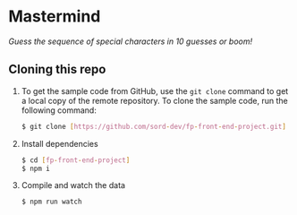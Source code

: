 # Mastermind

*Guess the sequence of special characters in 10 guesses or boom!*

## Cloning this repo

1.  To get the sample code from GitHub, use the  `git clone`  command to get a local copy of the remote repository. To clone the sample code, run the following command:
    
    ```bash
    $ git clone [https://github.com/sord-dev/fp-front-end-project.git]
    ```
    
2.  Install dependencies
    ``` bash 
    $ cd [fp-front-end-project]
    $ npm i
	```

3.  Compile and watch the data

    ``` bash 
    $ npm run watch
	```
